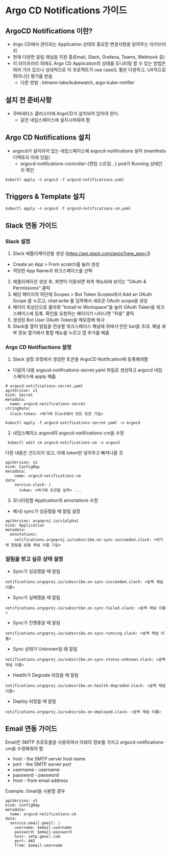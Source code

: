 # Argo CD Notifications 가이드
## ArgoCD Notifications 이란?
- Argo CD에서 관리되는 Application 상태의 중요한 변경사항을 알려주는 라이브러리
- 현재 다양한 알림 채널을 지원 중(Email, Slack, Grafana, Teams, Webhook 등)
- 이 라이프러리 외에도 Argo CD Application의 상태를 모니터링 할 수 있는 방법은 여러 가지 있으나 상대적으로 이 프로젝트가 use case도 훨씬 다양하고, UX적으로 뛰어나단 평가를 받음
  -  다른 방법 : bitnami-labs/kubewatch, argo-kube-notifier

## 설치 전 준비사항
- 쿠버네티스 클러스터에 ArgoCD가 설치되어 있어야 한다. 
  - 같은 네임스페이스에 설치시켜줘야 함

## Argo CD Notifications 설치
- argocd가 설치되어 있는 네임스페이스에 argocd-notifications 설치 (manifests 디렉토리 아래 있음)
  - argocd-notifications-controller-{랜덤 스트링...} pod가 Running 상태인지 확인
```
kubectl apply -n argocd -f argocd-notifications.yaml
```
## Triggers & Template 설치
```
kubectl apply -n argocd -f argocd-notifications-cm.yaml
```
## Slack 연동 가이드
### Slack 설정
1. Slack 애플리케이션을 생성 (https://api.slack.com/apps?new_app=1)
- Create an App > From scratch를 눌러 생성
- 적당한 App Name과 워크스페이스를 선택
2. 애플리케이션 생성 후, 화면이 이동되면 좌측 메뉴바에 보이는 "OAuth & Permissions" 클릭
3. 해당 페이지의 하단에 Scopes > Bot Token Scopes에서 Add an OAuth Scope 를 누르고, chat:write 를 입력해서 새로운 OAuth scope을 생성
4. 페이지 최상단으로 올라와 "Install to Workspace"을 눌러 OAuth Token을 워크스페이스에 등록. 확인을 요청하는 페이지가 나타나면 "허용" 클릭
5. 생성된 Bot User OAuth Token을 메모장에 복사
6. Slack을 열어 알림을 전송할 워크스페이스 채널에 위에서 만든 bot을 초대. 채널 세부 정보 열기에서 통합 메뉴를 누르고 앱 추가를 해줌
### Argo CD Notifiactions 설정
1. Slack 설정 과정에서 생성한 토큰을 ArgoCD Notification에 등록해야함
- 다음의 내용 argocd-notifications-secret.yaml 파일로 생성하고 argocd 네임스페이스에 apply 해줌
```
# argocd-notifications-secret.yaml 
apiVersion: v1 
kind: Secret 
metadata: 
  name: argocd-notifications-secret 
stringData:
  slack-token: <여기에 Slack에서 만든 토큰 기입>
```
```
kubectl apply -f argocd-notifications-secret.yaml -n argocd
```
2. 네임스페이스 argocd의 argocd-notifications-cm을 수정
```
 kubectl edit cm argocd-notifications-cm -n argocd
```
다른 내용은 건드리지 않고, 아래 token만 넣어주고 빠져나올 것
```
apiVersion: v1 
kind: ConfigMap 
metadata: 
    name: argocd-notifications-cm 
data: 
    service.slack: | 
      token: <여기에 토큰을 입력> ...
``` 
3. 모니터링할 Application의 annotations 수정
- 예시) sync가 성공했을 때 알림 설정
```
apiVersion: argoproj.io/v1alpha1
kind: Application
metadata:
  annotations:
    notifications.argoproj.io/subscribe.on-sync-succeeded.slack: <여기에 알람을 받을 채널 이름 기입>
```
### 알림을 받고 싶은 상태 설정
- Sync가 성공했을 때 알림
```
notifications.argoproj.io/subscribe.on-sync-succeeded.slack: <슬랙 채널 이름>
```
- Sync가 실패했을 때 알림
```
notifications.argoproj.io/subscribe.on-sync-failed.slack: <슬랙 채널 이름>
```
- Sync가 진행중일 때 알림
```
notifications.argoproj.io/subscribe.on-sync-running.slack: <슬랙 채널 이름>
```
- Sync 상태가 Unknown일 떄 알림
```
notifications.argoproj.io/subscribe.on-sync-status-unknown.slack: <슬랙 채널 이름>
```
- Health가 Degrade 되었을 때 알림
```
notifications.argoproj.io/subscribe.on-health-degraded.slack: <슬랙 채널 이름>
```
- Deploy 되었을 때 알림
```
notifications.argoproj.io/subscribe.on-deployed.slack: <슬랙 채널 이름>
```

## Email 연동 가이드
Email은 SMTP 프로토콜을 사용하여서 아래의 정보를 가지고 argocd-notifications-cm을 수정해줘야 함
- host - the SMTP server host name
- port - the SMTP server port
- username - username
- password - password
- from - from email address

Example. Gmail을 사용할 경우
```
apiVersion: v1
kind: ConfigMap
metadata:
  name: argocd-notifications-cm
data:
  service.email.gmail: |
    username: $email-username
    password: $email-password
    host: smtp.gmail.com
    port: 465
    from: $email-username
```
